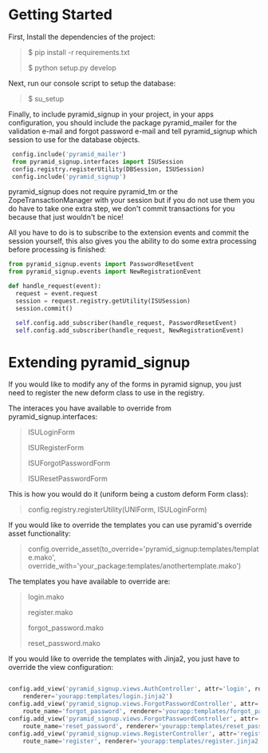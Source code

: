Getting Started
=====================
First, Install the dependencies of the project:

>  $ pip install -r requirements.txt
>
>  $ python setup.py develop

Next, run our console script to setup the database:

> $ su_setup <your app config.ini>

Finally, to include pyramid_signup in your project, in your apps configuration,
you should include the package pyramid_mailer for the validation e-mail and forgot
password e-mail and tell pyramid_signup which session to use for the database objects.

``` python
 config.include('pyramid_mailer')
 from pyramid_signup.interfaces import ISUSession
 config.registry.registerUtility(DBSession, ISUSession)
 config.include('pyramid_signup')
 ```

pyramid_signup does not require pyramid_tm or the ZopeTransactionManager with your
session but if you do not use them you do have to take one extra step, we don't commit
transactions for you because that just wouldn't be nice!

All you have to do is to subscribe to the extension events and commit the session yourself,
this also gives you the ability to do some extra processing before processing is finished:

``` python
from pyramid_signup.events import PasswordResetEvent
from pyramid_signup.events import NewRegistrationEvent

def handle_request(event):
  request = event.request
  session = request.registry.getUtility(ISUSession)
  session.commit()

  self.config.add_subscriber(handle_request, PasswordResetEvent)
  self.config.add_subscriber(handle_request, NewRegistrationEvent)
```



Extending pyramid_signup
=============================
If you would like to modify any of the forms in pyramid signup, you just need
to register the new deform class to use in the registry.

The interaces you have available to override from pyramid_signup.interfaces:

>  ISULoginForm
>
>  ISURegisterForm
>
>  ISUForgotPasswordForm
>
>  ISUResetPasswordForm
>

This is how you would do it (uniform being a custom deform Form class):

>  config.registry.registerUtility(UNIForm, ISULoginForm)
>

If you would like to override the templates you can use pyramid's override asset 
functionality:

>    config.override_asset(to_override='pyramid_signup:templates/template.mako', override_with='your_package:templates/anothertemplate.mako')

The templates you have available to override are:
>  login.mako
>
>  register.mako
>
>  forgot_password.mako
>
>  reset_password.mako
>

If you would like to override the templates with Jinja2, you just have to override
the view configuration:

``` python

config.add_view('pyramid_signup.views.AuthController', attr='login', route_name='login',
    renderer='yourapp:templates/login.jinja2')
config.add_view('pyramid_signup.views.ForgotPasswordController', attr='forgot_password',
    route_name='forgot_password', renderer='yourapp:templates/forgot_password.jinja2')
config.add_view('pyramid_signup.views.ForgotPasswordController', attr='reset_password',
    route_name='reset_password', renderer='yourapp:templates/reset_password.jinja2')
config.add_view('pyramid_signup.views.RegisterController', attr='register',
    route_name='register', renderer='yourapp:templates/register.jinja2')

```


